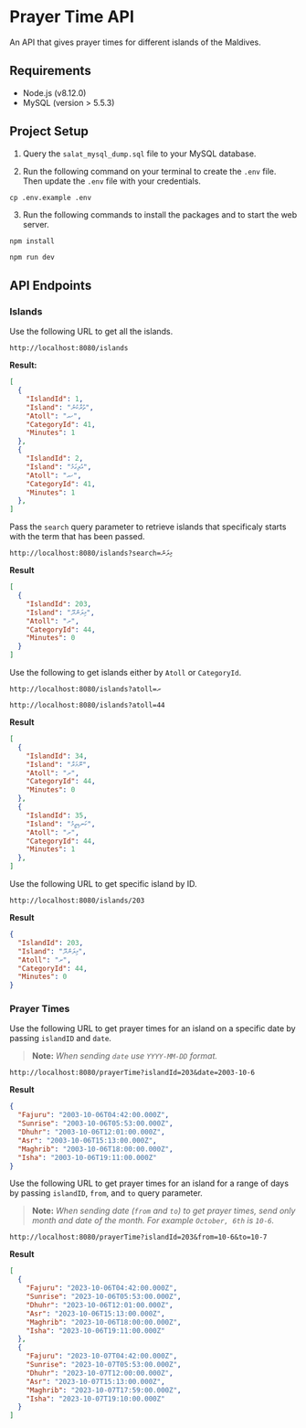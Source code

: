 # Prayer Time API

An API that gives prayer times for different islands of the Maldives.

## Requirements

- Node.js (v8.12.0)
- MySQL (version > 5.5.3)

## Project Setup

1. Query the `salat_mysql_dump.sql` file to your MySQL database.

2. Run the following command on your terminal to create the `.env` file. Then update the `.env` file with your credentials.

```cmd
cp .env.example .env
```

3. Run the following commands to install the packages and to start the web server.

```node
npm install
```

```node
npm run dev
```

## API Endpoints

### Islands

Use the following URL to get all the islands.

```
http://localhost:8080/islands
```

__Result:__

```json
[
  {
    "IslandId": 1,
    "Island": "ތުރާކުނު",
    "Atoll": "ހއ",
    "CategoryId": 41,
    "Minutes": 1
  },
  {
    "IslandId": 2,
    "Island": "އުލިގަމު",
    "Atoll": "ހއ",
    "CategoryId": 41,
    "Minutes": 1
  },
]
```

Pass the `search` query parameter to retrieve islands that specificaly starts with the term that has been passed.

```
http://localhost:8080/islands?search=މިލަން
```

__Result__

```json
[
  {
    "IslandId": 203,
    "Island": "މިލަންދޫ",
    "Atoll": "ށ",
    "CategoryId": 44,
    "Minutes": 0
  }
]
```

Use the following to get islands either by `Atoll` or `CategoryId`.

```
http://localhost:8080/islands?atoll=ށ
```

```
http://localhost:8080/islands?atoll=44
```

__Result__

```json
[
  {
    "IslandId": 34,
    "Island": "ނޫމަރާ",
    "Atoll": "ށ",
    "CategoryId": 44,
    "Minutes": 0
  },
  {
    "IslandId": 35,
    "Island": "ކަނޑިތީމު",
    "Atoll": "ށ",
    "CategoryId": 44,
    "Minutes": 1
  },
]
```

Use the following URL to get specific island by ID.

```
http://localhost:8080/islands/203
```

__Result__

```json
{
  "IslandId": 203,
  "Island": "މިލަންދޫ",
  "Atoll": "ށ",
  "CategoryId": 44,
  "Minutes": 0
}
```

### Prayer Times

Use the following URL to get prayer times for an island on a specific date by passing `islandID` and `date`.

>__Note:__ _When sending `date` use `YYYY-MM-DD` format._

```
http://localhost:8080/prayerTime?islandId=203&date=2003-10-6
```

__Result__

```json
{
  "Fajuru": "2003-10-06T04:42:00.000Z",
  "Sunrise": "2003-10-06T05:53:00.000Z",
  "Dhuhr": "2003-10-06T12:01:00.000Z",
  "Asr": "2003-10-06T15:13:00.000Z",
  "Maghrib": "2003-10-06T18:00:00.000Z",
  "Isha": "2003-10-06T19:11:00.000Z"
}
```

Use the following URL to get prayer times for an island for a range of days by passing `islandID`, `from`, and `to` query parameter.

>__Note:__ _When sending date (`from` and `to`) to get prayer times, send only month and date of the month. For example `October, 6th` is `10-6`._

```
http://localhost:8080/prayerTime?islandId=203&from=10-6&to=10-7
```

__Result__

```json
[
  {
    "Fajuru": "2023-10-06T04:42:00.000Z",
    "Sunrise": "2023-10-06T05:53:00.000Z",
    "Dhuhr": "2023-10-06T12:01:00.000Z",
    "Asr": "2023-10-06T15:13:00.000Z",
    "Maghrib": "2023-10-06T18:00:00.000Z",
    "Isha": "2023-10-06T19:11:00.000Z"
  },
  {
    "Fajuru": "2023-10-07T04:42:00.000Z",
    "Sunrise": "2023-10-07T05:53:00.000Z",
    "Dhuhr": "2023-10-07T12:00:00.000Z",
    "Asr": "2023-10-07T15:13:00.000Z",
    "Maghrib": "2023-10-07T17:59:00.000Z",
    "Isha": "2023-10-07T19:10:00.000Z"
  }
]
```
